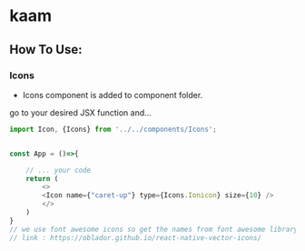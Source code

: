 # kaam


## How To Use:

### Icons
 - Icons component is added to component folder.

go to your desired JSX function and...

```javascript
import Icon, {Icons} from '../../components/Icons';


const App = ()=>{

    // ... your code
    return (
        <>
        <Icon name={"caret-up"} type={Icons.Ionicon} size={10} />
        </>
    )
}
// we use font awesome icons so get the names from font awesome library
// link : https://oblador.github.io/react-native-vector-icons/

```